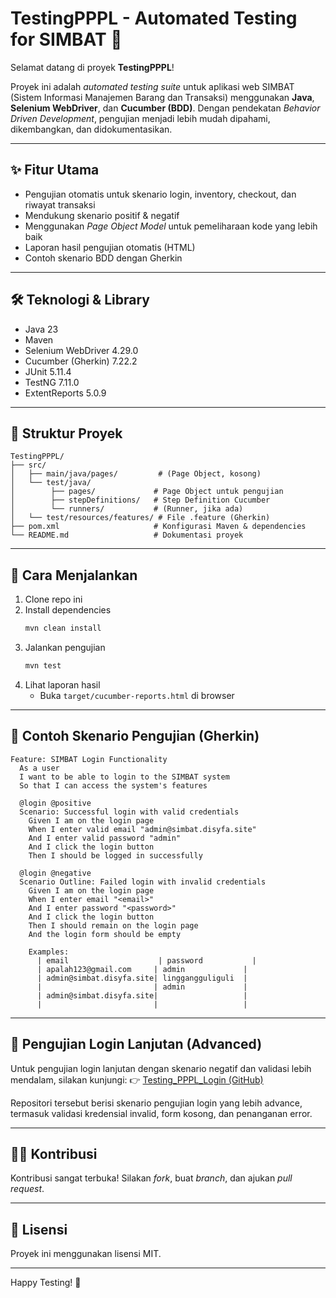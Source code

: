 # TestingPPPL - Automated Testing for SIMBAT 🚀

Selamat datang di proyek **TestingPPPL**! 

Proyek ini adalah _automated testing suite_ untuk aplikasi web SIMBAT (Sistem Informasi Manajemen Barang dan Transaksi) menggunakan **Java**, **Selenium WebDriver**, dan **Cucumber (BDD)**. Dengan pendekatan _Behavior Driven Development_, pengujian menjadi lebih mudah dipahami, dikembangkan, dan didokumentasikan.

---

## ✨ Fitur Utama
- Pengujian otomatis untuk skenario login, inventory, checkout, dan riwayat transaksi
- Mendukung skenario positif & negatif
- Menggunakan _Page Object Model_ untuk pemeliharaan kode yang lebih baik
- Laporan hasil pengujian otomatis (HTML)
- Contoh skenario BDD dengan Gherkin

---

## 🛠️ Teknologi & Library
- Java 23
- Maven
- Selenium WebDriver 4.29.0
- Cucumber (Gherkin) 7.22.2
- JUnit 5.11.4
- TestNG 7.11.0
- ExtentReports 5.0.9

---

## 📁 Struktur Proyek
```
TestingPPPL/
├── src/
│   ├── main/java/pages/         # (Page Object, kosong)
│   └── test/java/
│        ├── pages/             # Page Object untuk pengujian
│        ├── stepDefinitions/   # Step Definition Cucumber
│        └── runners/           # (Runner, jika ada)
│   └── test/resources/features/ # File .feature (Gherkin)
├── pom.xml                     # Konfigurasi Maven & dependencies
└── README.md                   # Dokumentasi proyek
```

---

## 🚀 Cara Menjalankan
1. Clone repo ini
2. Install dependencies
   ```bash
   mvn clean install
   ```
3. Jalankan pengujian
   ```bash
   mvn test
   ```
4. Lihat laporan hasil
   - Buka `target/cucumber-reports.html` di browser

---

## 📝 Contoh Skenario Pengujian (Gherkin)
```gherkin
Feature: SIMBAT Login Functionality
  As a user
  I want to be able to login to the SIMBAT system
  So that I can access the system's features

  @login @positive
  Scenario: Successful login with valid credentials
    Given I am on the login page
    When I enter valid email "admin@simbat.disyfa.site"
    And I enter valid password "admin"
    And I click the login button
    Then I should be logged in successfully

  @login @negative
  Scenario Outline: Failed login with invalid credentials
    Given I am on the login page
    When I enter email "<email>"
    And I enter password "<password>"
    And I click the login button
    Then I should remain on the login page
    And the login form should be empty

    Examples:
      | email                    | password           |
      | apalah123@gmail.com     | admin             |
      | admin@simbat.disyfa.site| linggangguliguli  |
      |                         | admin             |
      | admin@simbat.disyfa.site|                   |
      |                         |                   |
```

---

## 🔎 Pengujian Login Lanjutan (Advanced)
Untuk pengujian login lanjutan dengan skenario negatif dan validasi lebih mendalam, silakan kunjungi:
👉 [Testing_PPPL_Login (GitHub)](https://github.com/dimalahmad/Testing_PPPL_Login)

Repositori tersebut berisi skenario pengujian login yang lebih advance, termasuk validasi kredensial invalid, form kosong, dan penanganan error.

---

## 👨‍💻 Kontribusi
Kontribusi sangat terbuka! Silakan _fork_, buat _branch_, dan ajukan _pull request_.

---

## 📢 Lisensi
Proyek ini menggunakan lisensi MIT.

---

Happy Testing! 🎉 